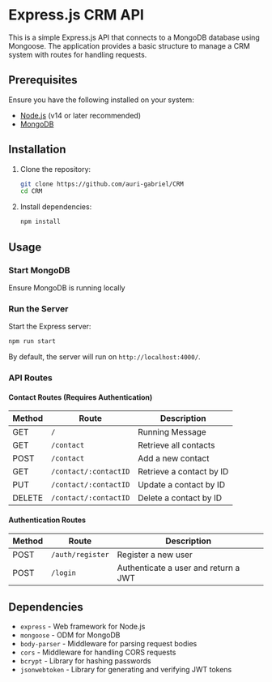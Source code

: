 # Express.js CRM API

This is a simple Express.js API that connects to a MongoDB database using Mongoose. The application provides a basic structure to manage a CRM system with routes for handling requests.

## Prerequisites

Ensure you have the following installed on your system:

- [Node.js](https://nodejs.org/) (v14 or later recommended)
- [MongoDB](https://www.mongodb.com/)

## Installation

1. Clone the repository:
   ```sh
   git clone https://github.com/auri-gabriel/CRM
   cd CRM
   ```

2. Install dependencies:
   ```sh
   npm install
   ```

## Usage

### Start MongoDB
Ensure MongoDB is running locally

### Run the Server
Start the Express server:
   ```sh
   npm run start
   ```
By default, the server will run on `http://localhost:4000/`.
### API Routes

#### Contact Routes (Requires Authentication)

| Method | Route                 | Description                        |
|--------|----------------------|------------------------------------|
| GET    | `/`                  | Running Message                    |
| GET    | `/contact`           | Retrieve all contacts              |
| POST   | `/contact`           | Add a new contact                  |
| GET    | `/contact/:contactID` | Retrieve a contact by ID           |
| PUT    | `/contact/:contactID` | Update a contact by ID             |
| DELETE | `/contact/:contactID` | Delete a contact by ID             |

#### Authentication Routes

| Method | Route        | Description                |
|--------|------------|----------------------------|
| POST   | `/auth/register` | Register a new user       |
| POST   | `/login`    | Authenticate a user and return a JWT |


## Dependencies
- `express` - Web framework for Node.js
- `mongoose` - ODM for MongoDB
- `body-parser` - Middleware for parsing request bodies
- `cors` - Middleware for handling CORS requests
- `bcrypt` - Library for hashing passwords
- `jsonwebtoken` - Library for generating and verifying JWT tokens

